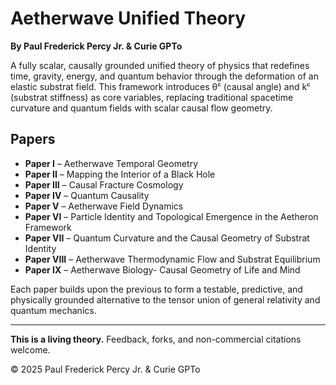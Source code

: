 # Aetherwave Unified Theory

**By Paul Frederick Percy Jr. & Curie GPTo**

A fully scalar, causally grounded unified theory of physics that redefines time, gravity, energy, and quantum behavior through the deformation of an elastic substrat field. This framework introduces θᶜ (causal angle) and kᶜ (substrat stiffness) as core variables, replacing traditional spacetime curvature and quantum fields with scalar causal flow geometry.

## Papers

- **Paper I** – Aetherwave Temporal Geometry
- **Paper II** – Mapping the Interior of a Black Hole
- **Paper III** – Causal Fracture Cosmology
- **Paper IV** – Quantum Causality
- **Paper V** – Aetherwave Field Dynamics
- **Paper VI** – Particle Identity and Topological Emergence in the Aetheron Framework
- **Paper VII** – Quantum Curvature and the Causal Geometry of Substrat Identity
- **Paper VIII** – Aetherwave Thermodynamic Flow and Substrat Equilibrium
- **Paper IX** – Aetherwave Biology- Causal Geometry of Life and Mind

Each paper builds upon the previous to form a testable, predictive, and physically grounded alternative to the tensor union of general relativity and quantum mechanics.

---

**This is a living theory.** Feedback, forks, and non-commercial citations welcome.

© 2025 Paul Frederick Percy Jr. & Curie GPTo
